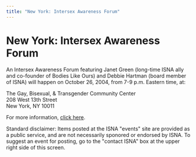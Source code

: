 ```yaml
---
title: "New York: Intersex Awareness Forum"
---
```


# New York: Intersex Awareness Forum

An Intersex Awareness Forum featuring Janet Green (long-time ISNA ally and co-founder of Bodies Like Ours) and Debbie Hartman (board member of ISNA) will happen on October 26, 2004, from 7-9 p.m. Eastern time, at:  
  
The Gay, Bisexual, & Transgender Community Center  
208 West 13th Street  
New York, NY 10011  
  
For more information, [click here][1].  
  
Standard disclaimer: Items posted at the ISNA "events" site are provided as a public service, and are not necessarily sponored or endorsed by ISNA. To suggest an event for posting, go to the "contact ISNA" box at the upper right side of this screen.

 [1]: http://www.gaycenter.org
